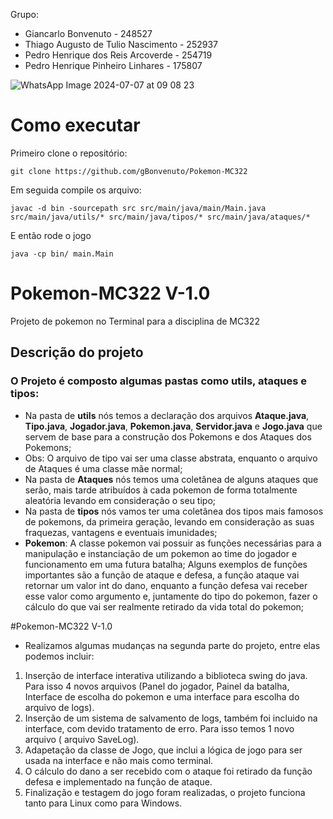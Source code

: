 Grupo: 

- Giancarlo Bonvenuto - 248527
- Thiago Augusto de Tulio Nascimento - 252937
- Pedro Henrique dos Reis Arcoverde - 254719
- Pedro Henrique Pinheiro Linhares - 175807

![WhatsApp Image 2024-07-07 at 09 08 23](https://github.com/gBonvenuto/Pokemon-MC322/assets/141372403/8489d63f-5feb-4038-aff2-c631caaf2e99)

# Como executar

Primeiro clone o repositório:

`git clone https://github.com/gBonvenuto/Pokemon-MC322`

Em seguida compile os arquivo:

`javac -d bin -sourcepath src src/main/java/main/Main.java src/main/java/utils/* src/main/java/tipos/* src/main/java/ataques/*`

E então rode o jogo

`java -cp bin/ main.Main`

# Pokemon-MC322 V-1.0
Projeto de pokemon no Terminal para a disciplina de MC322
## Descrição do projeto

### O Projeto é composto algumas pastas como utils, ataques e tipos:
- Na pasta de **utils** nós temos a declaração dos arquivos **Ataque.java**, **Tipo.java**, **Jogador.java**, **Pokemon.java**, **Servidor.java** e **Jogo.java** que servem de base para a construção dos Pokemons e dos Ataques dos Pokemons;
- Obs: O arquivo de tipo vai ser uma classe abstrata, enquanto o arquivo de Ataques é uma classe mãe normal;
- Na pasta de **Ataques** nós temos uma coletânea de alguns ataques que serão, mais tarde atribuídos à cada pokemon de forma totalmente aleatória levando em consideração o seu tipo;
- Na pasta de **tipos** nós vamos ter uma coletânea dos tipos mais famosos de pokemons, da primeira geração, levando em consideração as suas fraquezas, vantagens e eventuais imunidades;
- **Pokemon**: A classe pokemon vai possuir as funções necessárias para a manipulação e instanciação de um pokemon ao time do jogador e funcionamento em uma futura batalha; Alguns exemplos de funções importantes são a função de ataque e defesa, a função ataque vai retornar um valor int do dano, enquanto a função defesa vai receber esse valor como argumento e, juntamente do tipo do pokemon, fazer o cálculo do que vai ser realmente retirado da vida total do pokemon;

#Pokemon-MC322 V-1.0
- Realizamos algumas mudanças na segunda parte do projeto, entre elas podemos incluir:
1. Inserção de interface interativa utilizando a biblioteca swing do java. Para isso 4 novos arquivos (Panel do jogador, Painel da batalha, Interface de escolha do pokemon e uma interface para escolha do arquivo de logs).
2. Inserção de um sistema de salvamento de logs, também foi incluido na interface, com devido tratamento de erro. Para isso temos 1 novo arquivo ( arquivo SaveLog).
3. Adapetação da classe de Jogo, que inclui a lógica de jogo para ser usada na interface e não mais como terminal.
4. O cálculo do dano a ser recebido com o ataque foi retirado da função defesa e implementado na função de ataque.
5. Finalização e testagem do jogo foram realizadas, o projeto funciona tanto para Linux como para Windows.

